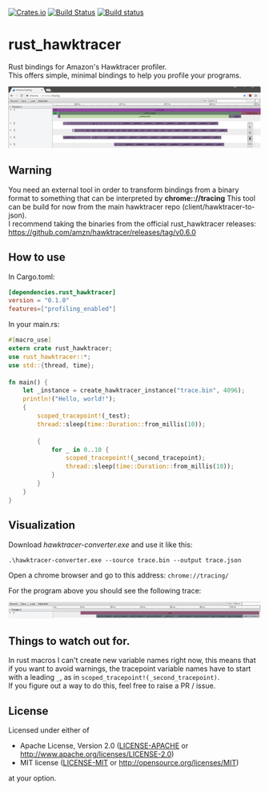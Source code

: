 [![Crates.io](https://img.shields.io/crates/v/rust_hawktracer.svg)](https://crates.io/crates/rust_hawktracer)
[![Build Status](https://travis-ci.org/AlexEne/rust_hawktracer.svg?branch=master)](https://travis-ci.org/AlexEne/rust_hawktracer)
[![Build status](https://ci.appveyor.com/api/projects/status/3nejp7wvwddq5wnq?svg=true)](https://ci.appveyor.com/project/AlexEne/rust-hawktracer)

# rust_hawktracer
Rust bindings for Amazon's Hawktracer profiler.  
This offers simple, minimal bindings to help you profile your programs.


![alt text](https://github.com/AlexEne/alexene.github.io/raw/master/images/rust_hawktracer/demo.png)  


## Warning
You need an external tool in order to transform bindings from a binary format to something that can be interpreted by __chrome:://tracing__
This tool can be build for now from the main hawktracer repo (client/hawktracer-to-json).  
I recommend taking the binaries from the official rust_hawktracer releases: https://github.com/amzn/hawktracer/releases/tag/v0.6.0

## How to use
In Cargo.toml:
```toml
[dependencies.rust_hawktracer]
version = "0.1.0"
features=["profiling_enabled"]
```

In your main.rs:

```rust
#[macro_use]
extern crate rust_hawktracer;
use rust_hawktracer::*;
use std::{thread, time};

fn main() {
    let _instance = create_hawktracer_instance("trace.bin", 4096);
    println!("Hello, world!");
    {
        scoped_tracepoint!(_test);
        thread::sleep(time::Duration::from_millis(10));
        
        {
            for _ in 0..10 {
                scoped_tracepoint!(_second_tracepoint);
                thread::sleep(time::Duration::from_millis(10));
            }
        }
    }
}
```

## Visualization

Download _hawktracer-converter.exe_ and use it like this:

```
.\hawktracer-converter.exe --source trace.bin --output trace.json
```

Open a chrome browser and go to this address: ```chrome://tracing/```

For the program above you should see the following trace:  

![alt text](https://github.com/AlexEne/alexene.github.io/raw/master/images/rust_hawktracer/trace_demo.png)


## Things to watch out for.

In rust macros I can't create new variable names right now, this means that if you want to avoid warnings, the tracepoint variable names have to start with a leading ```_```, as in ```scoped_tracepoint!(_second_tracepoint)```.  
If you figure out a way to do this, feel free to raise a PR / issue.

## License

Licensed under either of

 * Apache License, Version 2.0 ([LICENSE-APACHE](LICENSE-APACHE) or http://www.apache.org/licenses/LICENSE-2.0)
 * MIT license ([LICENSE-MIT](LICENSE-MIT) or http://opensource.org/licenses/MIT)

at your option.